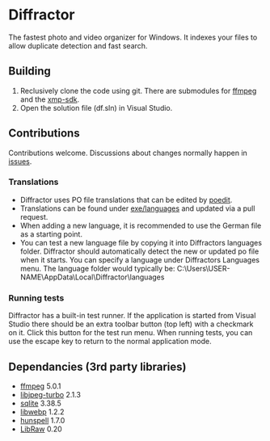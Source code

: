 # Diffractor
The fastest photo and video organizer for Windows. It indexes your files to allow duplicate detection and fast search.

## Building
1. Reclusively clone the code using git. There are submodules for [ffmpeg](https://github.com/diffractor/FFmpeg) and the [xmp-sdk](https://github.com/diffractor/XMP-Toolkit-SDK). 
2. Open the solution file (df.sln) in Visual Studio.

## Contributions
Contributions welcome. Discussions about changes normally happen in [issues](https://github.com/diffractor/diffractor/issues).

### Translations
- Diffractor uses PO file translations that can be edited by [poedit](https://poedit.net/).
- Translations can be found under [exe/languages](https://github.com/diffractor/diffractor/tree/master/exe/languages) and updated via a pull request.
- When adding a new language, it is recommended to use the German file as a starting point.
- You can test a new language file by copying it into Diffractors languages folder. Diffractor should automatically detect the new or updated po file when it starts. You can specify a language under Diffractors Languages menu. The language folder would typically be: C:\Users\USER-NAME\AppData\Local\Diffractor\languages

### Running tests
Diffractor has a built-in test runner. If the application is started from Visual Studio there should be an extra toolbar button (top left) with a checkmark on it. Click this button for the test run menu. When running tests, you can use the escape key to return to the normal application mode.

## Dependancies (3rd party libraries)
 
- [ffmpeg](https://ffmpeg.org/) 5.0.1
- [libjpeg-turbo](https://github.com/libjpeg-turbo/libjpeg-turbo) 2.1.3
- [sqlite](https://www.sqlite.org/index.html) 3.38.5 
- [libwebp](https://github.com/webmproject/libwebp) 1.2.2
- [hunspell](https://github.com/hunspell/hunspell) 1.7.0
- [LibRaw](https://www.libraw.org) 0.20
